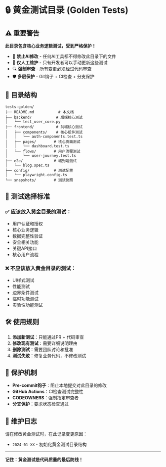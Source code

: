 # 🔒 黄金测试目录 (Golden Tests)

## ⚠️ 重要警告

**此目录包含核心业务逻辑测试，受到严格保护！**

- 🚫 **禁止AI修改** - 任何AI工具都不得修改此目录下的文件
- 👤 **仅人工维护** - 只有开发者可以手动更新这些测试
- 🔍 **强制审查** - 所有变更必须经过代码审查
- 🛡️ **多层保护** - Git钩子 + CI检查 + 分支保护

## 📁 目录结构

```
tests-golden/
├── README.md           # 本文档
├── backend/           # 后端核心测试
│   └── test_user_core.py
├── frontend/          # 前端核心测试
│   ├── components/    # 核心组件测试
│   │   └── auth-components.test.ts
│   ├── pages/        # 核心页面测试
│   │   └── dashboard.test.ts
│   └── flows/        # 用户流程测试
│       └── user-journey.test.ts
├── e2e/              # 端到端测试
│   └── blog.spec.ts
├── config/           # 测试配置
│   └── playwright.config.ts
└── snapshots/        # 测试快照
```

## 🎯 测试选择标准

### ✅ 应该放入黄金目录的测试：
- 用户认证和授权
- 核心业务逻辑
- 数据完整性验证
- 安全相关功能
- 关键API接口
- 核心用户流程

### ❌ 不应该放入黄金目录的测试：
- UI样式测试
- 性能测试
- 边界条件测试
- 临时功能测试
- 实验性功能测试

## 🛠️ 使用规则

1. **添加新测试**：只能通过PR + 代码审查
2. **修改现有测试**：需要详细说明理由
3. **删除测试**：需要团队讨论和批准
4. **测试失败**：修复业务代码，不修改测试

## 🔧 保护机制

- **Pre-commit钩子**：阻止本地提交对此目录的修改
- **GitHub Actions**：CI检查测试完整性
- **CODEOWNERS**：强制指定审查者
- **分支保护**：要求状态检查通过

## 📝 维护日志

请在修改黄金测试时，在此记录变更原因：

- `2024-01-XX` - 初始化黄金测试目录结构

---

**记住：黄金测试是代码质量的最后防线！**